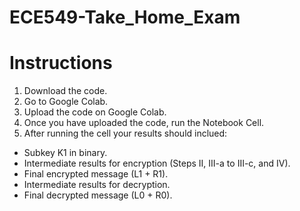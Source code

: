 # ECE549-Take_Home_Exam
# Instructions

1. Download the code.
2. Go to Google Colab.
3. Upload the code on Google Colab.
4. Once you have uploaded the code, run the Notebook Cell.
5. After running the cell your results should inclued:
* Subkey K1 in binary.
* Intermediate results for encryption (Steps II, III-a to III-c, and IV).
* Final encrypted message (L1 + R1).
* Intermediate results for decryption.
* Final decrypted message (L0 + R0). 
